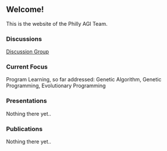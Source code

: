 ## Welcome!

This is the website of the Philly AGI Team.

### Discussions

[Discussion Group](https://groups.google.com/forum/#!forum/pagit)
 
### Current Focus

Program Learning, so far addressed: Genetic Algorithm, Genetic Programming, Evolutionary Programming

### Presentations
 
Nothing there yet..

### Publications
 
Nothing there yet..
